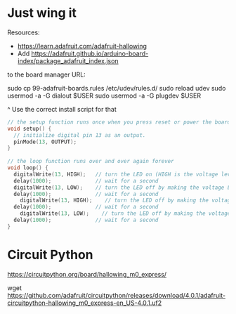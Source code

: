 # Just wing it

Resources:

- https://learn.adafruit.com/adafruit-hallowing
- Add 
https://adafruit.github.io/arduino-board-index/package_adafruit_index.json

to the board manager URL:

sudo cp 99-adafruit-boards.rules /etc/udev/rules.d/
sudo reload udev
sudo usermod -a -G dialout $USER
sudo usermod -a -G plugdev $USER 

^ Use the correct install script for that

```CPP
// the setup function runs once when you press reset or power the board
void setup() {
  // initialize digital pin 13 as an output.
  pinMode(13, OUTPUT);
}
 
// the loop function runs over and over again forever
void loop() {
  digitalWrite(13, HIGH);   // turn the LED on (HIGH is the voltage level)
  delay(1000);              // wait for a second
  digitalWrite(13, LOW);    // turn the LED off by making the voltage LOW
  delay(1000);              // wait for a second
    digitalWrite(13, HIGH);    // turn the LED off by making the voltage LOW
  delay(1000);              // wait for a second
    digitalWrite(13, LOW);    // turn the LED off by making the voltage LOW
  delay(1000);              // wait for a second
}
```


# Circuit Python

https://circuitpython.org/board/hallowing_m0_express/

wget https://github.com/adafruit/circuitpython/releases/download/4.0.1/adafruit-circuitpython-hallowing_m0_express-en_US-4.0.1.uf2


